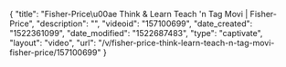 {
    "title": "Fisher-Price\u00ae Think & Learn Teach 'n Tag Movi | Fisher-Price",
    "description": "",
    "videoid": "157100699",
    "date_created": "1522361099",
    "date_modified": "1522687483",
    "type": "captivate",
    "layout": "video",
    "url": "\/v\/fisher-price-think-learn-teach-n-tag-movi-fisher-price\/157100699"
}